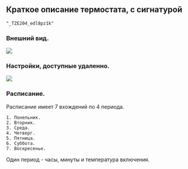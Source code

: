 ## Краткое описание термостата, с сигнатурой

	"_TZE204_edl8pz1k"
	
### Внешний вид.

<img src="https://raw.githubusercontent.com/slacky1965/tuya_thermostat_zrd/refs/heads/main/doc/images/model1-2.png"/>

### Настройки, доступные удаленно.

<img src="https://raw.githubusercontent.com/slacky1965/tuya_thermostat_zrd/refs/heads/main/doc/images/thermostat_r02_exposes.jpg"/>

### Расписание.

Расписание имеет 7 вхождений по 4 периода.

	1. Понельник.
	2. Вторник.
	3. Среда.
	4. Четверг.
	5. Пятница.
	6. Суббота.
	7. Воскресенье.

Один период - часы, минуты и температура включения.
